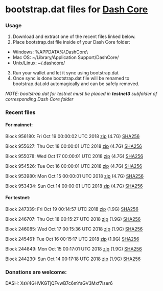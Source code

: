# bootstrap.dat files for [Dash Core](https://www.dash.org)

### Usage

1. Download and extract one of the recent files linked below.
2. Place bootstrap.dat file inside of your Dash Core folder:
 - Windows: %APPDATA%\DashCore\
 - Mac OS: ~/Library/Application Support/DashCore/
 - Unix/Linux: ~/.dashcore/
3. Run your wallet and let it sync using bootstrap.dat
4. Once sync is done bootstrap.dat file will be renamed to bootstrap.dat.old automagically and can be safely removed.

_NOTE: bootstrap.dat for testnet must be placed in **testnet3** subfolder of corresponding Dash Core folder_

### Recent files

#### For mainnet:

Block 956180: Fri Oct 19 00:00:02 UTC 2018 [zip](https://dash-bootstrap.ams3.digitaloceanspaces.com/mainnet/2018-10-19/bootstrap.dat.zip) (4.7G) [SHA256](https://dash-bootstrap.ams3.digitaloceanspaces.com/mainnet/2018-10-19/sha256.txt)

Block 955627: Thu Oct 18 00:00:01 UTC 2018 [zip](https://dash-bootstrap.ams3.digitaloceanspaces.com/mainnet/2018-10-18/bootstrap.dat.zip) (4.7G) [SHA256](https://dash-bootstrap.ams3.digitaloceanspaces.com/mainnet/2018-10-18/sha256.txt)

Block 955078: Wed Oct 17 00:00:01 UTC 2018 [zip](https://dash-bootstrap.ams3.digitaloceanspaces.com/mainnet/2018-10-17/bootstrap.dat.zip) (4.7G) [SHA256](https://dash-bootstrap.ams3.digitaloceanspaces.com/mainnet/2018-10-17/sha256.txt)

Block 954526: Tue Oct 16 00:00:01 UTC 2018 [zip](https://dash-bootstrap.ams3.digitaloceanspaces.com/mainnet/2018-10-16/bootstrap.dat.zip) (4.7G) [SHA256](https://dash-bootstrap.ams3.digitaloceanspaces.com/mainnet/2018-10-16/sha256.txt)

Block 953980: Mon Oct 15 00:00:01 UTC 2018 [zip](https://dash-bootstrap.ams3.digitaloceanspaces.com/mainnet/2018-10-15/bootstrap.dat.zip) (4.7G) [SHA256](https://dash-bootstrap.ams3.digitaloceanspaces.com/mainnet/2018-10-15/sha256.txt)

Block 953434: Sun Oct 14 00:00:01 UTC 2018 [zip](https://dash-bootstrap.ams3.digitaloceanspaces.com/mainnet/2018-10-14/bootstrap.dat.zip) (4.7G) [SHA256](https://dash-bootstrap.ams3.digitaloceanspaces.com/mainnet/2018-10-14/sha256.txt)


#### For testnet:

Block 247339: Fri Oct 19 00:14:57 UTC 2018 [zip](https://dash-bootstrap.ams3.digitaloceanspaces.com/testnet/2018-10-19/bootstrap.dat.zip) (1.9G) [SHA256](https://dash-bootstrap.ams3.digitaloceanspaces.com/testnet/2018-10-19/sha256.txt)

Block 246707: Thu Oct 18 00:15:27 UTC 2018 [zip](https://dash-bootstrap.ams3.digitaloceanspaces.com/testnet/2018-10-18/bootstrap.dat.zip) (1.9G) [SHA256](https://dash-bootstrap.ams3.digitaloceanspaces.com/testnet/2018-10-18/sha256.txt)

Block 246085: Wed Oct 17 00:15:36 UTC 2018 [zip](https://dash-bootstrap.ams3.digitaloceanspaces.com/testnet/2018-10-17/bootstrap.dat.zip) (1.9G) [SHA256](https://dash-bootstrap.ams3.digitaloceanspaces.com/testnet/2018-10-17/sha256.txt)

Block 245461: Tue Oct 16 00:15:17 UTC 2018 [zip](https://dash-bootstrap.ams3.digitaloceanspaces.com/testnet/2018-10-16/bootstrap.dat.zip) (1.9G) [SHA256](https://dash-bootstrap.ams3.digitaloceanspaces.com/testnet/2018-10-16/sha256.txt)

Block 244849: Mon Oct 15 00:17:01 UTC 2018 [zip](https://dash-bootstrap.ams3.digitaloceanspaces.com/testnet/2018-10-15/bootstrap.dat.zip) (1.9G) [SHA256](https://dash-bootstrap.ams3.digitaloceanspaces.com/testnet/2018-10-15/sha256.txt)

Block 244230: Sun Oct 14 00:17:18 UTC 2018 [zip](https://dash-bootstrap.ams3.digitaloceanspaces.com/testnet/2018-10-14/bootstrap.dat.zip) (1.9G) [SHA256](https://dash-bootstrap.ams3.digitaloceanspaces.com/testnet/2018-10-14/sha256.txt)


### Donations are welcome:

DASH: XsV4GHVKGTjQFvwB7c6mYsGV3Mxf7iser6
